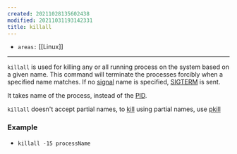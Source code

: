 ```yaml
---
created: 20211028135602438
modified: 20211031193142331
title: killall
---
```


- `areas:` [[Linux]]

---

`killall` is used for killing any or all running process on the system based on a given name. This command will terminate the processes forcibly when a specified name matches. If no [signal](#signal) name is specified, [SIGTERM](#SIGTERM) is sent.

It takes name of the process, instead of the [PID](#PID).

`killall` doesn't accept partial names, to [kill](#kill) using partial names, use [pkill](#pkill)

### Example

- `killall -15 processName`
